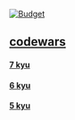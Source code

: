 
[![Budget](https://www.codewars.com/users/zqy0412/badges/large)](https://www.codewars.com/users/zqy0412/badges/large)

## [codewars](https://www.codewars.com)


#### [7 kyu](https://github.com/zhaoqy1/codewars/tree/master/7-kyu)

#### [6 kyu](https://github.com/zhaoqy1/codewars/tree/master/6-kyu)

#### [5 kyu](https://github.com/zhaoqy1/codewars/tree/master/5-kyu)
